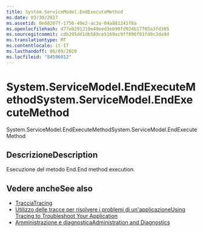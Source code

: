 ```yaml
---
title: System.ServiceModel.EndExecuteMethod
ms.date: 03/30/2017
ms.assetid: 0e68207f-1756-49e2-ac3a-04a881241f8a
ms.openlocfilehash: d77eb291210e49eed3eb90fd924b17705a3fd305
ms.sourcegitcommit: cdb295dd1db589ce5169ac9ff096f01fd0c2da9d
ms.translationtype: MT
ms.contentlocale: it-IT
ms.lasthandoff: 06/09/2020
ms.locfileid: "84596012"
---
```

# <a name="systemservicemodelendexecutemethod"></a><span data-ttu-id="3e109-102">System.ServiceModel.EndExecuteMethod</span><span class="sxs-lookup"><span data-stu-id="3e109-102">System.ServiceModel.EndExecuteMethod</span></span>
<span data-ttu-id="3e109-103">System.ServiceModel.EndExecuteMethod</span><span class="sxs-lookup"><span data-stu-id="3e109-103">System.ServiceModel.EndExecuteMethod</span></span>  
  
## <a name="description"></a><span data-ttu-id="3e109-104">Descrizione</span><span class="sxs-lookup"><span data-stu-id="3e109-104">Description</span></span>  
 <span data-ttu-id="3e109-105">Esecuzione del metodo End.</span><span class="sxs-lookup"><span data-stu-id="3e109-105">End method execution.</span></span>  
  
## <a name="see-also"></a><span data-ttu-id="3e109-106">Vedere anche</span><span class="sxs-lookup"><span data-stu-id="3e109-106">See also</span></span>

- [<span data-ttu-id="3e109-107">Traccia</span><span class="sxs-lookup"><span data-stu-id="3e109-107">Tracing</span></span>](index.md)
- [<span data-ttu-id="3e109-108">Utilizzo delle tracce per risolvere i problemi di un'applicazione</span><span class="sxs-lookup"><span data-stu-id="3e109-108">Using Tracing to Troubleshoot Your Application</span></span>](using-tracing-to-troubleshoot-your-application.md)
- [<span data-ttu-id="3e109-109">Amministrazione e diagnostica</span><span class="sxs-lookup"><span data-stu-id="3e109-109">Administration and Diagnostics</span></span>](../index.md)
